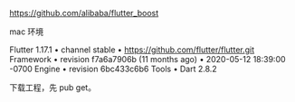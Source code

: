 https://github.com/alibaba/flutter_boost

mac 环境

Flutter 1.17.1 • channel stable • https://github.com/flutter/flutter.git
Framework • revision f7a6a7906b (11 months ago) • 2020-05-12 18:39:00 -0700
Engine • revision 6bc433c6b6
Tools • Dart 2.8.2

下载工程，先 pub get。